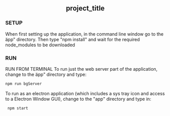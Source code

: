 <h2 align="center">project_title</h2>

<h3>SETUP</h3>

When first setting up the application, in the command line window go to the äpp" directory.
Then type "npm install" and wait for the required node_modules to be downloaded

<h3>RUN</h3>

RUN FROM TERMINAL
To run just the web server part of the application, change to the äpp" directory and type:
```sh
npm run bgServer
```

To run as an electron application (which includes a sys tray icon and access to a Electron Window GUI), change
to the "app" directory and type in:
```sh
 npm start
 ```